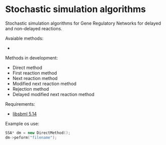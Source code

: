# Stochastic simulation algorithms

Stochastic simulation algorithms for Gene Regulatory Networks for delayed and non-delayed reactions.

Avaiable methods:

 *
 
Methods in development:
 
 * Direct method
 * First reaction method
 * Next reaction method
 * Modified next reaction method
 * Rejection method
 * Delayed modified next reaction method

Requirements:

 * [libsbml 5.14](http://sbml.org/Software/libSBML)

Example os use:

```c++
SSA* dm = new DirectMethod();
dm->peform("filename");
```
